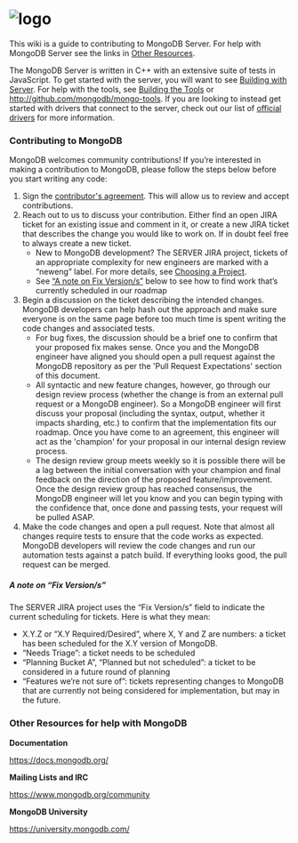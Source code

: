 # ![logo](https://media.mongodb.org/mongodb-logo-web-tagline.png)

This wiki is a guide to contributing to MongoDB Server. For help with MongoDB Server see the links in [Other Resources](#other-resources-for-help-with-mongodb).

The MongoDB Server is written in C++ with an extensive suite of tests in JavaScript. To get started with the server, you will want to see [Building with Server](Build-Mongodb-From-Source). For help with the tools, see [Building the Tools](Build-Tools-From-Source) or http://github.com/mongodb/mongo-tools. If you are looking to instead get started with drivers that connect to the server, check out our list of [official drivers](https://docs.mongodb.org/ecosystem/drivers/) for more information.

### Contributing to MongoDB
MongoDB welcomes community contributions! If you’re interested in making a contribution to MongoDB, please follow the steps below before you start writing any code:

1. Sign the [contributor's agreement](http://www.mongodb.com/contributor). This will allow us to review and accept contributions.
2. Reach out to us to discuss your contribution. Either find an open JIRA ticket for an existing issue and comment in it, or create a new JIRA ticket that describes the change you would like to work on. If in doubt feel free to always create a new ticket.
    * New to MongoDB development? The SERVER JIRA project, tickets of an appropriate complexity for new engineers are marked with a “neweng” label. For more details, see [Choosing a Project](https://github.com/mongodb/mongo/wiki/Choose-A-Project).
    * See [“A note on Fix Version/s”](#a-note-on-fix-versions) below to see how to find work that’s currently scheduled in our roadmap
3. Begin a discussion on the ticket describing the intended changes. MongoDB developers can help hash out the approach and make sure everyone is on the same page before too much time is spent writing the code changes and associated tests.
    * For bug fixes, the discussion should be a brief one to confirm that your proposed fix makes
sense. Once you and the MongoDB engineer have aligned you should open a pull request against the
MongoDB repository as per the 'Pull Request Expectations' section of this document.
    * All syntactic and new feature changes, however, go through our design review process (whether
the change is from an external pull request or a MongoDB engineer). So a MongoDB engineer will first
discuss your proposal (including the syntax, output, whether it impacts sharding, etc.) to confirm
that the implementation fits our roadmap. Once you have come to an agreement, this engineer will
act as the 'champion' for your proposal in our internal design review process.
    * The design review group meets weekly so it is possible there will be a lag between the initial
conversation with your champion and final feedback on the direction of the proposed
feature/improvement. Once the design review group has reached consensus, the MongoDB engineer will
let you know and you can begin typing with the confidence that, once done and passing tests,
your request will be pulled ASAP.
4. Make the code changes and open a pull request. Note that almost all changes require tests to ensure that the code works as expected. MongoDB developers will review the code changes and run our automation tests against a patch build. If everything looks good, the pull request can be merged.

##### A note on “Fix Version/s”
The SERVER JIRA project uses the “Fix Version/s” field to indicate the current scheduling for tickets. Here is what they mean:
- X.Y.Z or “X.Y Required/Desired”, where X, Y and Z are numbers: a ticket has been scheduled for the X.Y version of MongoDB.
- “Needs Triage”: a ticket needs to be scheduled
- “Planning Bucket A”, “Planned but not scheduled”: a ticket to be considered in a future round of planning
- “Features we’re not sure of”: tickets representing changes to MongoDB that are currently not being considered for implementation, but may in the future.

### Other Resources for help with MongoDB
**Documentation**

https://docs.mongodb.org/

**Mailing Lists and IRC**

https://www.mongodb.org/community

**MongoDB University**

https://university.mongodb.com/  
